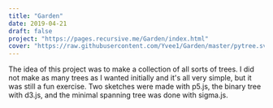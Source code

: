 ```yaml
---
title: "Garden"
date: 2019-04-21
draft: false
project: "https://pages.recursive.me/Garden/index.html"
cover: "https://raw.githubusercontent.com/Yvee1/Garden/master/pytree.svg?sanitize=true"
---
```

The idea of this project was to make a collection of all sorts of trees. I did not make as many trees as I wanted initially and it's all very simple, but it was still a fun exercise. Two sketches were made with p5.js, the binary tree with d3.js, and the minimal spanning tree was done with sigma.js.